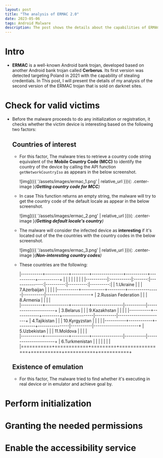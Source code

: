 ```yaml
---
layout: post
title: "The analysis of ERMAC 2.0"
date: 2023-05-06
tags: Android Malware
description: The post shows the details about the capabilities of ERMAC android bank trojan version 2.0
---
```


# Intro
- **ERMAC** is a well-known Android bank trojan, developed based on another Android bank trojan called **Cerberus**. Its first version was detected targeting Poland in 2021 with the capability of stealing credentials. In This post, I will present the details of my analysis of the second version of the ERMAC trojan that is sold on darknet sites.   

# Check for valid victims
- Before the malware proceeds to do any initialization or registration, it checks whether the victim device is interesting based on the following two factors: 
 
  ## Countries of interest 
  - For this factor, The malware tries to retrieve a country code string equivalent of the **Mobile Country Code (MCC)** to identify the country of the device by calling the API function `getNetworkCountryIso` as appears in the below screenshot. 
  
    ![img]({{ '/assets/images/ermac_1.png' | relative_url }}){: .center-image }*(**Getting country code for MCC**)*
  
  - In case This function returns an empty string, the malware will try to get the country code of the default locale as appear in the below screenshot.
     
     ![img]({{ '/assets/images/ermac_2.png' | relative_url }}){: .center-image }*(**Getting default locale's country**)*
     
  - The malware will consider the infected device as **interesting** if it's located out of the the countries with the country codes in the below screenshot.
     
     ![img]({{ '/assets/images/ermac_3.png' | relative_url }}){: .center-image }*(**Non-interesting country codes**)*
  
  - These countries are the following: 
 
     |-----------+------------+---------+----------------+-----------+-----------+-----------+
     |           |            |         |                |           |           |           |
     |-----------|:-----------|:-------:|---------------:|----------:|----------:|----------:|
     | 1.Ukraine |            |         | 7.Azerbaijan   |           |           |           |
     |-----------+------------+---------+----------------|-----------|-----------------------+
     | 2.Russian Federation | |         | 8.Armenia      |           |           |           |         
     |-----------+------------+---------+----------------|-----------|-----------------------+
     | 3.Belarus |            |         | 9.Kazakhstan   |           |           |          |
     |-----------+------------+---------+----------------|-----------|-----------------------+
     | 4.Tajikistan |         |         | 10.Kyrgyzstan  |           |           |           |
     |-----------+------------+---------+----------------|-----------|-----------------------+
     | 5.Uzbekistan |         |         | 11.Moldova     |           |           |           |         
     |-----------+------------+---------+----------------|-----------|-----------------------+
     | 6.Turkmenistan |       |         |                |           |           |           |          
     |===========+============+=========+================+===========+===========+===========+

   
  ## Existence of emulation
  - For this factor, The malware tried to find whether it's executing in real device or in emulator and achieve goal by.


# Perform initialization

# Granting the needed permissions

# Enable the accessibility service

 
